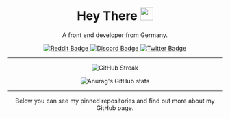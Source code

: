 <div align="center">
<h1>
  Hey There
  <img src="https://media.giphy.com/media/hvRJCLFzcasrR4ia7z/giphy.gif" width="30px"/>
</h1>
  
A front end developer from Germany.

<div id="badges">
  <a href="https://www.reddit.com/u/fckmezo">
    <img src="https://img.shields.io/badge/Reddit-FF4500?style=for-the-badge&logo=reddit&logoColor=white" alt="Reddit Badge"/>
  </a>
  <a href="https://discord.gg/S8yFZ5VvKH">
    <img src="https://img.shields.io/badge/Discord-5865F2?style=for-the-badge&logo=discord&logoColor=white" alt="Discord Badge"/>
  </a>
  <a href="https://www.twitter.com/fckmezo">
    <img src="https://img.shields.io/badge/Twitter-blue?style=for-the-badge&logo=twitter&logoColor=white" alt="Twitter Badge"/>
  </a>
</div>

---

![GitHub Streak](http://github-readme-streak-stats.herokuapp.com?user=fckmezo&theme=dracula&bg_color=DEG,COLOR1,COLOR2,COLOR3...COLOR10)

![Anurag's GitHub stats](https://github-readme-stats.vercel.app/api?username=fckmezo&show_icon=true&theme=dracula&background=000000)

---

Below you can see my pinned repositories and find out more about my GitHub page.
